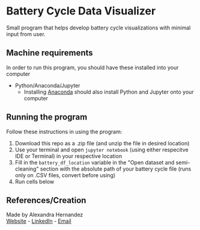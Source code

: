 # Battery Cycle Data Visualizer
Small program that helps develop battery cycle visualizations with minimal input from user. 

## Machine requirements
In order to run this program, you should have these installed into your computer
- Python/Anaconda/Jupyter
  - Installing [Anaconda](https://www.anaconda.com/download) should also install Python and Jupyter onto your computer
 
## Running the program
Follow these instructions in using the program:
1. Download this repo as a .zip file (and unzip the file in desired location)
2. Use your terminal and open `jupyter notebook` (using either respecitve IDE or Terminal) in your respective location
3. Fill in the `battery_df_location` variable in the "Open dataset and semi-cleaning" section with the absolute path of your battery cycle file (runs only on .CSV files, convert before using)
4. Run cells below

## References/Creation
Made by Alexandra Hernandez </br>
[Website](https://alexavndra.github.io) - [LinkedIn](https://linkedin.com/in/alexavndrarh) - [Email](mailto:arh003@ucsd.edu)
